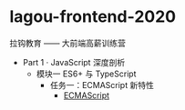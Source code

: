 # lagou-frontend-2020

拉钩教育 —— 大前端高薪训练营

- Part 1 · JavaScript 深度剖析
  - 模块一 ES6+ 与 TypeScript
    - 任务一：ECMAScript 新特性
      - [ECMAScript](https://github.com/soonespresso/lagou-frontend-2020/tree/ecmascript)